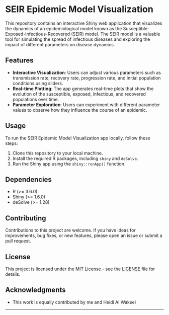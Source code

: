 
# SEIR Epidemic Model Visualization

This repository contains an interactive Shiny web application that visualizes the dynamics of an epidemiological model known as the Susceptible-Exposed-Infectious-Recovered (SEIR) model. The SEIR model is a valuable tool for simulating the spread of infectious diseases and exploring the impact of different parameters on disease dynamics.

## Features

- **Interactive Visualization**: Users can adjust various parameters such as transmission rate, recovery rate, progression rate, and initial population conditions using sliders.
- **Real-time Plotting**: The app generates real-time plots that show the evolution of the susceptible, exposed, infectious, and recovered populations over time.
- **Parameter Exploration**: Users can experiment with different parameter values to observe how they influence the course of an epidemic.

## Usage

To run the SEIR Epidemic Model Visualization app locally, follow these steps:

1. Clone this repository to your local machine.
2. Install the required R packages, including `shiny` and `deSolve`.
3. Run the Shiny app using the `shiny::runApp()` function.

## Dependencies

- R (>= 3.6.0)
- Shiny (>= 1.6.0)
- deSolve (>= 1.28)

## Contributing

Contributions to this project are welcome. If you have ideas for improvements, bug fixes, or new features, please open an issue or submit a pull request.

## License

This project is licensed under the MIT License - see the [LICENSE](LICENSE) file for details.

## Acknowledgments

- This work is equally contributed by me and Heidi AI Wakeel

---

